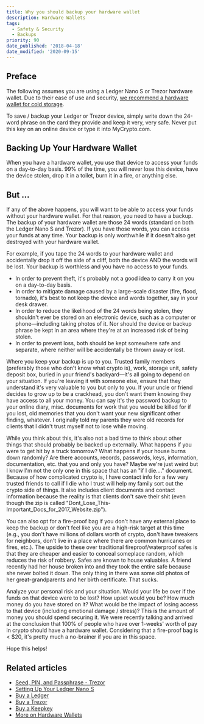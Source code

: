 ```yaml
---
title: Why you should backup your hardware wallet
description: Hardware Wallets
tags:
  - Safety & Security
  - Backups
priority: 90
date_published: '2018-04-18'
date_modified: '2020-09-15'
---
```


## Preface

The following assumes you are using a Ledger Nano S or Trezor hardware wallet. Due to their ease of use and security, [we recommend a hardware wallet for cold storage](/staying-safe/hardware-wallet-recommendations).

To save / backup your Ledger or Trezor device, simply write down the 24-word phrase on the card they provide and keep it very, very safe. Never put this key on an online device or type it into MyCrypto.com.

## Backing Up Your Hardware Wallet

When you have a hardware wallet, you use that device to access your funds on a day-to-day basis. 99% of the time, you will never lose this device, have the device stolen, drop it in a toilet, burn it in a fire, or anything else.

## But ...

If any of the above happens, you will want to be able to access your funds without your hardware wallet. For that reason, you need to have a backup. The backup of your hardware wallet are those 24 words (standard on both the Ledger Nano S and Trezor). If you have those words, you can access your funds at any time. Your backup is only worthwhile if it doesn't also get destroyed with your hardware wallet.

For example, if you tape the 24 words to your hardware wallet and accidentally drop it off the side of a cliff, both the device AND the words will be lost. Your backup is worthless and you have no access to your funds.

* In order to prevent theft, it's probably not a good idea to carry it on you on a day-to-day basis.
* In order to mitigate damage caused by a large-scale disaster (fire, flood, tornado), it's best to not keep the device and words together, say in your desk drawer.
* In order to reduce the likelihood of the 24 words being stolen, they shouldn't ever be stored on an electronic device, such as a computer or phone—including taking photos of it. Nor should the device or backup phrase be kept in an area where they're at an increased risk of being stolen.
* In order to prevent loss, both should be kept somewhere safe and separate, where neither will be accidentally be thrown away or lost.

Where you keep your backup is up to you. Trusted family members (preferably those who don't know what crypto is), work, storage unit, safety deposit box, buried in your friend's backyard—it's all going to depend on your situation. If you're leaving it with someone else, ensure that they understand it's very valuable to you but only to you. If your uncle or friend decides to grow up to be a crackhead, you don't want them knowing they have access to all your money. You can say it's the password backup to your online diary, misc. documents for work that you would be killed for if you lost, old memories that you don't want your new significant other finding, whatever. I originally told my parents they were old records for clients that I didn't trust myself not to lose while moving.

While you think about this, it's also not a bad time to think about other things that should probably be backed up externally. What happens if you were to get hit by a truck tomorrow? What happens if your house burns down randomly? Are there accounts, records, passwords, keys, information, documentation, etc. that you and only you have? Maybe we're just weird but I know I'm not the only one in this space that has an "if I die...." document. Because of how complicated crypto is, I have contact info for a few very trusted friends to call if I die who I trust will help my family sort out the crypto side of things. It also includes client documents and contact information because the reality is that clients don't save their shit (even though the zip is called "Dont_Lose_This-Important_Docs_for_2017_Website.zip").

You can also opt for a fire-proof bag if you don't have any external place to keep the backup or don't feel like you are a high-risk target at this time (e.g., you don't have millions of dollars worth of crypto, don't have tweakers for neighbors, don't live in a place where there are common hurricanes or fires, etc.). The upside to these over traditional fireproof/waterproof safes is that they are cheaper and easier to conceal someplace random, which reduces the risk of robbery. Safes are known to house valuables. A friend recently had her house broken into and they took the entire safe because she never bolted it down. The only thing in there was some old photos of her great-grandparents and her birth certificate. That sucks.

Analyze your personal risk and your situation. Would your life be over if the funds on that device were to be lost? How upset would you be? How much money do you have stored on it? What would be the impact of losing access to that device (including emotional damage / stress)? This is the amount of money you should spend securing it. We were recently talking and arrived at the conclusion that 100% of people who have over 1-weeks' worth of pay in crypto should have a hardware wallet. Considering that a fire-proof bag is < $20, it's pretty much a no-brainer if you are in this space.

Hope this helps!

## Related articles

* [Seed, PIN, and Passphrase - Trezor](https://blog.trezor.io/seed-pin-passphrase-e15d14a0b546)
* [Setting Up Your Ledger Nano S](/how-to/migrating/moving-from-mycrypto-to-ledger)
* [Buy a Ledger](https://www.ledgerwallet.com/r/1985?path=/products/)
* [Buy a Trezor](https://shop.trezor.io/?offer_id=10&aff_id=1735)
* [Buy a Keepkey](http://keepkey.go2cloud.org/aff_c?offer_id=1&aff_id=4086)
* [More on Hardware Wallets](/how-to/hardware-wallets)
